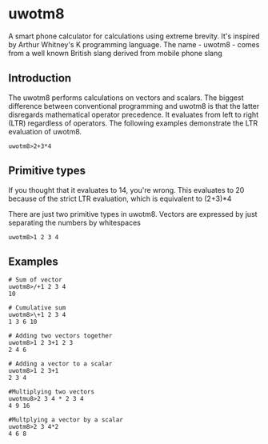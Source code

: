 # uwotm8
A smart phone calculator for calculations using extreme brevity. It's inspired by Arthur Whitney's K programming language. The name - uwotm8 - comes from a well known British slang derived from mobile phone slang

## Introduction

The uwotm8 performs calculations on vectors and scalars. The biggest difference between conventional programming and uwotm8 is that the latter disregards mathematical operator precedence. It evaluates from left to right (LTR) regardless of operators. The following examples demonstrate the LTR evaluation of uwotm8.

```
uwotm8>2+3*4
``` 

## Primitive types

If you thought that it evaluates to 14, you're wrong. This evaluates to 20 because of the strict LTR evaluation, which is equivalent to (2+3)*4

There are just two primitive types in uwotm8. Vectors are expressed by just separating the numbers by whitespaces

```
uwotm8>1 2 3 4
```

## Examples

```
# Sum of vector
uwotm8>/+1 2 3 4
10
```

```
# Cumulative sum
uwotm8>\+1 2 3 4
1 3 6 10
```

```
# Adding two vectors together
uwotm8>1 2 3+1 2 3
2 4 6
```

```
# Adding a vector to a scalar 
uwotm8>1 2 3+1
2 3 4 
```

```
#Multiplying two vectors
uwotmu8>2 3 4 * 2 3 4
4 9 16
```

```
#Multplying a vector by a scalar
uwotm8>2 3 4*2
4 6 8
```
